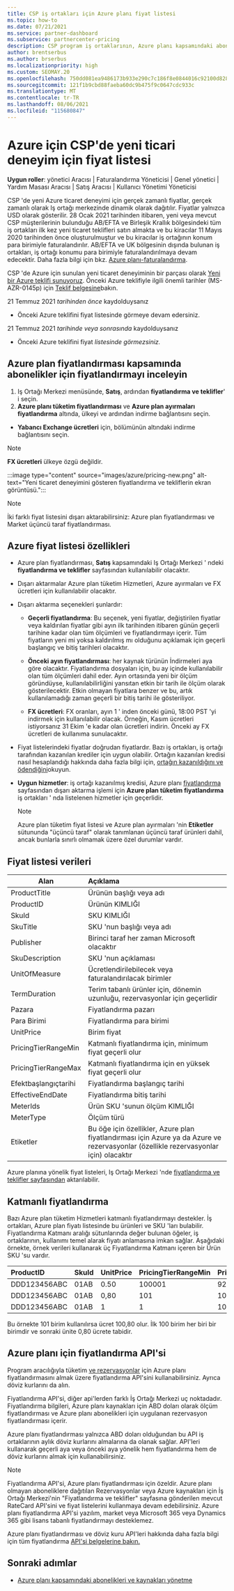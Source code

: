 ```yaml
---
title: CSP iş ortakları için Azure planı fiyat listesi
ms.topic: how-to
ms.date: 07/21/2021
ms.service: partner-dashboard
ms.subservice: partnercenter-pricing
description: CSP program iş ortaklarının, Azure planı kapsamındaki aboneliklerin fiyat listesini görmek için Iş Ortağı Merkezi 'ni nasıl kullanabileceği hakkında bilgi edinin.
author: brentserbus
ms.author: brserbus
ms.localizationpriority: high
ms.custom: SEOMAY.20
ms.openlocfilehash: 750dd081ea9486173b933e290c7c186f8e0844016c92100d828f1fdc0fa765b5
ms.sourcegitcommit: 121f1b9cbd88faeba60dc9b475f9c0647cdc933c
ms.translationtype: MT
ms.contentlocale: tr-TR
ms.lasthandoff: 08/06/2021
ms.locfileid: "115680847"
---
```

# <a name="price-list-for-the-new-commerce-experience-in-csp-for-azure"></a>Azure için CSP'de yeni ticari deneyim için fiyat listesi

**Uygun roller**: yönetici Aracısı | Faturalandırma Yöneticisi | Genel yönetici | Yardım Masası Aracısı | Satış Aracısı | Kullanıcı Yönetimi Yöneticisi

CSP 'de yeni Azure ticaret deneyimi için gerçek zamanlı fiyatlar, gerçek zamanlı olarak Iş ortağı merkezinde dinamik olarak dağıtılır. Fiyatlar yalnızca USD olarak gösterilir. 28 Ocak 2021 tarihinden itibaren, yeni veya mevcut CSP müşterilerinin bulunduğu AB/EFTA ve Birleşik Krallık bölgesindeki tüm iş ortakları ilk kez yeni ticaret teklifleri satın almakta ve bu kiracılar 11 Mayıs 2020 tarihinden önce oluşturulmuştur ve bu kiracılar iş ortağının konum para birimiyle faturalandırılır. AB/EFTA ve UK bölgesinin dışında bulunan iş ortakları, iş ortağı konumu para birimiyle faturalandırılmaya devam edecektir. Daha fazla bilgi için bkz. [Azure planı-faturalandırma](azure-plan-billing.md).

CSP 'de Azure için sunulan yeni ticaret deneyiminin bir parçası olarak [Yeni bir Azure teklifi sunuyoruz](./azure-plan-lp.md). Önceki Azure teklifiyle ilgili önemli tarihler (MS-AZR-0145p) için [Teklif belgesine](https://go.microsoft.com/fwlink/p/?linkid=2164140)bakın.

21 Temmuz 2021 *tarihinden önce* kaydolduysanız
- Önceki Azure teklifini fiyat listesinde görmeye devam edersiniz.

21 Temmuz 2021 *tarihinde veya sonrasında* kaydolduysanız
- Önceki Azure teklifini fiyat *listesinde görmezsiniz.*

## <a name="see-pricing-for-subscriptions-under-the-azure-plan-pricing"></a>Azure plan fiyatlandırması kapsamında abonelikler için fiyatlandırmayı inceleyin

1.  Iş Ortağı Merkezi menüsünde, **Satış**, ardından **fiyatlandırma ve teklifler**' i seçin.
2.  **Azure planı tüketim fiyatlandırması** ve **Azure plan ayırmaları fiyatlandırma** altında, ülkeyi ve ardından indirme bağlantısını seçin.
   - **Yabancı Exchange ücretleri** için, bölümünün altındaki indirme bağlantısını seçin.

   > [!NOTE] 
   > **FX ücretleri** ülkeye özgü değildir.

   :::image type="content" source="images/azure/pricing-new.png" alt-text="Yeni ticaret deneyimini gösteren fiyatlandırma ve tekliflerin ekran görüntüsü.":::

   > [!NOTE] 
   > İki farklı fiyat listesini dışarı aktarabilirsiniz: Azure plan fiyatlandırması ve Market üçüncü taraf fiyatlandırması.

## <a name="azure-price-list-specifics"></a>Azure fiyat listesi özellikleri

- Azure plan fiyatlandırması, **Satış** kapsamındaki Iş Ortağı Merkezi ' ndeki **fiyatlandırma ve teklifler** sayfasından kullanılabilir olacaktır.

- Dışarı aktarmalar Azure plan tüketim Hizmetleri, Azure ayırmaları ve FX ücretleri için kullanılabilir olacaktır.

- Dışarı aktarma seçenekleri şunlardır:

  - **Geçerli fiyatlandırma**: Bu seçenek, yeni fiyatlar, değiştirilen fiyatlar veya kaldırılan fiyatlar gibi ayın ilk tarihinden itibaren günün geçerli tarihine kadar olan tüm ölçümleri ve fiyatlandırmayı içerir. Tüm fiyatların yeni mi yoksa kaldırılmış mı olduğunu açıklamak için geçerli başlangıç ve bitiş tarihleri olacaktır.

  - **Önceki ayın fiyatlandırması**: her kaynak türünün İndirmeleri aya göre olacaktır. Fiyatlandırma dosyaları için, bu ay içinde kullanılabilir olan tüm ölçümleri dahil eder. Ayın ortasında yeni bir ölçüm göründüyse, kullanılabilirliğini yansıtan etkin bir tarih ile ölçüm olarak gösterilecektir. Etkin olmayan fiyatlara benzer ve bu, artık kullanılamadığı zaman geçerli bir bitiş tarihi ile gösteriliyor.

  - **FX ücretleri**: FX oranları, ayın 1 ' inden önceki günü, 18:00 PST 'yi indirmek için kullanılabilir olacak. Örneğin, Kasım ücretleri istiyorsanız 31 Ekim 'e kadar olan ücretleri indirin. Önceki ay FX ücretleri de kullanıma sunulacaktır.

- Fiyat listelerindeki fiyatlar doğrudan fiyatlardır. Bazı iş ortakları, iş ortağı tarafından kazanılan krediler için uygun olabilir. Ortağın kazanılan kredisi nasıl hesaplandığı hakkında daha fazla bilgi için, [ortağın kazanıldığını ve ödendiğini](partner-earned-credit-explanation.md)okuyun.

- **Uygun hizmetler**: iş ortağı kazanılmış kredisi, Azure planı [fiyatlandırma](https://partner.microsoft.com/commerce/sales) sayfasından dışarı aktarma işlemi için **Azure plan tüketim fiyatlandırma** iş ortakları ' nda listelenen hizmetler için geçerlidir.
   > [!NOTE]
   > Azure plan tüketim fiyat listesi ve Azure plan ayırmaları 'nin **Etiketler** sütununda "üçüncü taraf" olarak tanımlanan üçüncü taraf ürünleri dahil, ancak bunlarla sınırlı olmamak üzere özel durumlar vardır.

## <a name="price-list-data"></a>Fiyat listesi verileri

|**Alan**   |**Açıklama**   |
|--------------------------|:---------------------------|
|ProductTitle  |Ürünün başlığı veya adı|
|ProductID   |Ürünün KIMLIĞI|
|SkuId|SKU KIMLIĞI|
|SkuTitle|SKU 'nun başlığı veya adı|
|Publisher|Birinci taraf her zaman Microsoft olacaktır|
|SkuDescription|SKU 'nun açıklaması|
|UnitOfMeasure|Ücretlendirilebilecek veya faturalandırılacak birimler|
|TermDuration|Terim tabanlı ürünler için, dönemin uzunluğu, rezervasyonlar için geçerlidir|
|Pazara|Fiyatlandırma pazarı|
|Para Birimi|Fiyatlandırma para birimi|
|UnitPrice|Birim fiyat|
|PricingTierRangeMin|Katmanlı fiyatlandırma için, minimum fiyat geçerli olur|
|PricingTierRangeMax|Katmanlı fiyatlandırma için en yüksek fiyat geçerli olur|
|Efektbaşlangıçtarihi|Fiyatlandırma başlangıç tarihi|
|EffectiveEndDate|Fiyatlandırma bitiş tarihi|
|MeterIds|Ürün SKU 'sunun ölçüm KIMLIĞI|
|MeterType|Ölçüm türü|
|Etiketler|Bu öğe için özellikler, Azure plan fiyatlandırması için Azure ya da Azure ve rezervasyonlar (özellikle rezervasyonlar için) olacaktır|

Azure planına yönelik fiyat listeleri, Iş Ortağı Merkezi 'nde [fiyatlandırma ve teklifler sayfasından](https://partner.microsoft.com/dashboard/sell/pricingandoffers) aktarılabilir.

## <a name="tiered-pricing"></a>Katmanlı fiyatlandırma

Bazı Azure plan tüketim Hizmetleri katmanlı fiyatlandırmayı destekler. İş ortakları, Azure plan fiyatı listesinde bu ürünleri ve SKU 'ları bulabilir. Fiyatlandırma Katmanı aralığı sütunlarında değer bulunan öğeler, iş ortaklarının, kullanımı temel alarak fiyatı anlamasına imkan sağlar. Aşağıdaki örnekte, örnek verileri kullanarak üç Fiyatlandırma Katmanı içeren bir Ürün SKU 'su vardır.

|**ProductID**   |**SkuId**   |**UnitPrice**   |**PricingTierRangeMin**   |**PricingTierRangeMax**   |
|:---------------|:-----------|:---------------|:-------------------------|:-------------------------|
|DDD123456ABC|01AB|0.50|100001|9223372036854780000|
|DDD123456ABC|01AB|0,80|101|100000|
|DDD123456ABC|01AB|1|1|100|

Bu örnekte 101 birim kullanılırsa ücret 100,80 olur. İlk 100 birim her biri bir birimdir ve sonraki ünite 0,80 ücrete tabidir.

## <a name="pricing-api-for-azure-plan"></a>Azure planı için fiyatlandırma API'si

Program aracılığıyla tüketim [ve rezervasyonlar](/partner/develop/pricing) için Azure planı fiyatlandırmasını almak üzere fiyatlandırma API'sini kullanabilirsiniz. Ayrıca döviz kurlarını da alın.

Fiyatlandırma API'si, diğer api'lerden farklı İş Ortağı Merkezi uç noktadadır. Fiyatlandırma bilgileri, Azure planı kaynakları için ABD doları olarak ölçüm fiyatlandırması ve Azure planı abonelikleri için uygulanan rezervasyon fiyatlandırması içerir.

Azure planı fiyatlandırması yalnızca ABD doları olduğundan bu API iş ortaklarının aylık döviz kurlarını almalarına da olanak sağlar. API'leri kullanarak geçerli aya veya önceki aya yönelik hem fiyatlandırma hem de döviz kurlarını almak için kullanabilirsiniz.

> [!NOTE]
> Fiyatlandırma API'si, Azure planı fiyatlandırması için özeldir. Azure planı olmayan aboneliklere dağıtılan Rezervasyonlar veya Azure kaynakları için İş Ortağı Merkezi'nin "Fiyatlandırma ve teklifler" sayfasına gönderilen mevcut RateCard API'sini ve fiyat listelerini kullanmaya devam edebilirsiniz. Azure planı fiyatlandırma API'si yazılım, market veya Microsoft 365 veya Dynamics 365 gibi lisans tabanlı fiyatlandırmayı desteklemez.

Azure planı fiyatlandırması ve döviz kuru API'leri hakkında daha fazla bilgi için tüm fiyatlandırma [API'si belgelerine bakın.](/partner/develop/pricing)

## <a name="next-steps"></a>Sonraki adımlar

- [Azure planı kapsamındaki abonelikleri ve kaynakları yönetme](azure-plan-manage.md)
